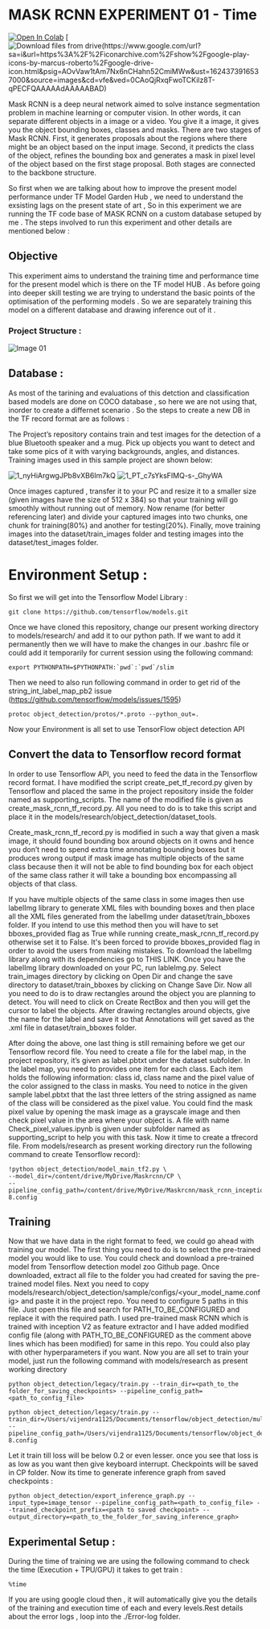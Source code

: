 # MASK RCNN EXPERIMENT 01 - Time 

[![Open In Colab](https://colab.research.google.com/assets/colab-badge.svg)](https://colab.research.google.com/drive/1H2yUKt69eWTsVgTMlC64ruLIsHH5t2oZ?usp=sharing)
[![Download files from drive(https://www.google.com/url?sa=i&url=https%3A%2F%2Ficonarchive.com%2Fshow%2Fgoogle-play-icons-by-marcus-roberto%2Fgoogle-drive-icon.html&psig=AOvVaw1tAm7Nx6nCHahn52CmiMWw&ust=1624373916537000&source=images&cd=vfe&ved=0CAoQjRxqFwoTCKilz8T-qPECFQAAAAAdAAAAABAD)](https://drive.google.com/drive/folders/1P945hw8Sjjak-HxgEGHvVX4p_FnSevW-?usp=sharing)

Mask RCNN is a deep neural network aimed to solve instance segmentation problem in machine learning or computer vision. In other words, it can separate different objects in a image or a video. You give it a image, it gives you the object bounding boxes, classes and masks.
There are two stages of Mask RCNN. First, it generates proposals about the regions where there might be an object based on the input image. Second, it predicts the class of the object, refines the bounding box and generates a mask in pixel level of the object based on the first stage proposal. Both stages are connected to the backbone structure. 

So first when we are talking about how to improve the present model performance under TF Model Garden Hub , we need to understand the exsisting lags on the present state of art , So in this experiment we are running the TF code base of MASK RCNN on a custom database setuped by me . The steps involved to run this experiment and other details are mentioned below : 

## Objective 

This experiment aims to understand the training time and performance time for the present model which is there on the TF model HUB . As before going into deeper skill testing we are trying to understand the basic points of the optimisation of the performing models . So we are separately training this model on a different database and drawing inference out of it .

### Project Structure : 

![Image 01](https://user-images.githubusercontent.com/60361231/122776227-8a44f800-d2c8-11eb-8cf2-6663987d986f.png)

## Database : 

As most of the tarining and evaluations of this detction and classification based models are done on COCO database , so here we are not using that, inorder to create a differnet scenario . So the steps to create a new DB in the TF record format are as follows :

The Project’s repository contains train and test images for the detection of a blue Bluetooth speaker and a mug. Pick up objects you want to detect and take some pics of it with varying backgrounds, angles, and distances. Training images used in this sample project are shown below:

![1_nyHiArgwgJPb8vXB6Im7kQ](https://user-images.githubusercontent.com/60361231/122776584-ddb74600-d2c8-11eb-8c66-5c1ed24164a2.jpeg)
![1_PT_c7sYksFIMQ-s-_GhyWA](https://user-images.githubusercontent.com/60361231/122776598-df810980-d2c8-11eb-9258-5c26955b98f2.jpeg)

Once images captured , transfer it to your PC and resize it to a smaller size (given images have the size of 512 x 384) so that your training will go smoothly without running out of memory. Now rename (for better referencing later) and divide your captured images into two chunks, one chunk for training(80%) and another for testing(20%). Finally, move training images into the dataset/train_images folder and testing images into the dataset/test_images folder.

# Environment Setup :

So first we will get into the Tensorflow Model Library : 

```
git clone https://github.com/tensorflow/models.git
```
Once we have cloned this repository, change our present working directory to models/research/ and add it to our python path. If we want to add it permanently then we will have to make the changes in our .bashrc file or could add it temporarily for current session using the following command:

```
export PYTHONPATH=$PYTHONPATH:`pwd`:`pwd`/slim
```
Then we need to also run following command in order to get rid of the string_int_label_map_pb2 issue (https://github.com/tensorflow/models/issues/1595)
```
protoc object_detection/protos/*.proto --python_out=.
```
Now your Environment is all set to use TensorFlow object detection API
 
## Convert the data to Tensorflow record format

In order to use Tensorflow API, you need to feed the data in the Tensorflow record format. I have modified the script create_pet_tf_record.py given by Tensorflow and placed the same in the project repository inside the folder named as supporting_scripts. The name of the modified file is given as create_mask_rcnn_tf_record.py. All you need to do is to take this script and place it in the models/research/object_detection/dataset_tools.


Create_mask_rcnn_tf_record.py is modified in such a way that given a mask image, it should found bounding box around objects on it owns and hence you don’t need to spend extra time annotating bounding boxes but it produces wrong output if mask image has multiple objects of the same class because then it will not be able to find bounding box for each object of the same class rather it will take a bounding box encompassing all objects of that class.


If you have multiple objects of the same class in some images then use labelImg library to generate XML files with bounding boxes and then place all the XML files generated from the labelImg under dataset/train_bboxes folder. If you intend to use this method then you will have to set bboxes_provided flag as True while running create_mask_rcnn_tf_record.py otherwise set it to False. It's been forced to provide bboxes_provided flag in order to avoid the users from making mistakes.
To download the labelImg library along with its dependencies go to THIS LINK. Once you have the labelImg library downloaded on your PC, run lableImg.py. Select train_images directory by clicking on Open Dir and change the save directory to dataset/train_bboxes by clicking on Change Save Dir. Now all you need to do is to draw rectangles around the object you are planning to detect. You will need to click on Create RectBox and then you will get the cursor to label the objects. After drawing rectangles around objects, give the name for the label and save it so that Annotations will get saved as the .xml file in dataset/train_bboxes folder.


After doing the above, one last thing is still remaining before we get our Tensorflow record file. You need to create a file for the label map, in the project repository, it’s given as label.pbtxt under the dataset subfolder. In the label map, you need to provides one item for each class. Each item holds the following information: class id, class name and the pixel value of the color assigned to the class in masks. You need to notice in the given sample label.pbtxt that the last three letters of the string assigned as name of the class will be considered as the pixel value. You could find the mask pixel value by opening the mask image as a grayscale image and then check pixel value in the area where your object is. A file with name Check_pixel_values.ipynb is given under subfolder named as supporting_script to help you with this task.
Now it time to create a tfrecord file. From models/research as present working directory run the following command to create Tensorflow record):

```
!python object_detection/model_main_tf2.py \
--model_dir=/content/drive/MyDrive/Maskrcnn/CP \
--pipeline_config_path=/content/drive/MyDrive/Maskrcnn/mask_rcnn_inception_resnet_v2_1024x1024_coco17_gpu-8.config
```
## Training 

Now that we have data in the right format to feed, we could go ahead with training our model. The first thing you need to do is to select the pre-trained model you would like to use. You could check and download a pre-trained model from Tensorflow detection model zoo Github page. Once downloaded, extract all file to the folder you had created for saving the pre-trained model files. Next you need to copy models/research/object_detection/sample/configs/<your_model_name.config> and paste it in the project repo. You need to configure 5 paths in this file. Just open this file and search for PATH_TO_BE_CONFIGURED and replace it with the required path. I used pre-trained mask RCNN which is trained with inception V2 as feature extractor and I have added modified config file (along with PATH_TO_BE_CONFIGURED as the comment above lines which has been modified) for same in this repo. You could also play with other hyperparameters if you want. Now you are all set to train your model, just run the following command with models/research as present working directory

```
python object_detection/legacy/train.py --train_dir=<path_to_the folder_for_saving_checkpoints> --pipeline_config_path=<path_to_config_file>
```

```
python object_detection/legacy/train.py --train_dir=/Users/vijendra1125/Documents/tensorflow/object_detection/multi_object_mask/CP --pipeline_config_path=/Users/vijendra1125/Documents/tensorflow/object_detection/multi_object_mask/mask_rcnn_inception_resnet_v2_1024x1024_coco17_gpu-8.config
```
Let it train till loss will be below 0.2 or even lesser. once you see that loss is as low as you want then give keyboard interrupt. Checkpoints will be saved in CP folder. Now its time to generate inference graph from saved checkpoints :

```
python object_detection/export_inference_graph.py --input_type=image_tensor --pipeline_config_path=<path_to_config_file> --trained_checkpoint_prefix=<path to saved checkpoint> --output_directory=<path_to_the_folder_for_saving_inference_graph>
```
## Experimental Setup : 

During the time of training we are using the following command to check the time (Execution + TPU/GPU) it takes to get train : 
```
%time
```
If you are using google cloud then , it will automatically give you the details of the training and execution time of each and every levels.Rest details about the error logs , loop into the ./Error-log folder.
